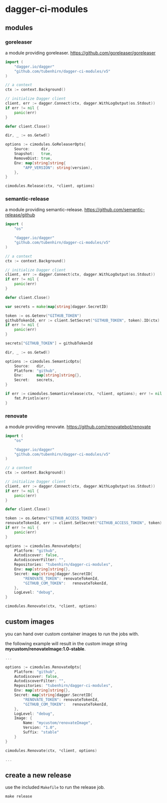 # dagger-ci-modules

## modules

### goreleaser

a module providing goreleaser. https://github.com/goreleaser/goreleaser

```go
import (
    "dagger.io/dagger"
    "github.com/tubenhirn/dagger-ci-modules/v5"
)

// a context
ctx := context.Background()

// initialize Dagger client
client, err := dagger.Connect(ctx, dagger.WithLogOutput(os.Stdout))
if err != nil {
    panic(err)
}

defer client.Close()

dir, _ := os.Getwd()

options := cimodules.GoReleaserOpts{
    Source:     dir,
    Snapshot:   true,
    RemoveDist: true,
    Env: map[string]string{
        "APP_VERSION": string(version),
    },
}

cimodules.Release(ctx, *client, options)
```

### semantic-release

a module providing semantic-release. https://github.com/semantic-release/github

```go
import (
    "os"

    "dagger.io/dagger"
    "github.com/tubenhirn/dagger-ci-modules/v5"
)

// a context
ctx := context.Background()

// initialize Dagger client
client, err := dagger.Connect(ctx, dagger.WithLogOutput(os.Stdout))
if err != nil {
    panic(err)
}

defer client.Close()

var secrets = make(map[string]dagger.SecretID)

token := os.Getenv("GITHUB_TOKEN")
githubTokenId, err := client.SetSecret("GITHUB_TOKEN", token).ID(ctx)
if err != nil {
    panic(err)
}

secrets["GITHUB_TOKEN"] = githubTokenId

dir, _ := os.Getwd()

options := cimodules.SemanticOpts{
    Source:   dir,
    Platform: "github",
    Env:      map[string]string{},
    Secret:   secrets,
}

if err := cimodules.Semanticrelease(ctx, *client, options); err != nil {
    fmt.Println(err)
}
```

### renovate

a module providing renovate. https://github.com/renovatebot/renovate

```go
import (
    "os"

    "dagger.io/dagger"
    "github.com/tubenhirn/dagger-ci-modules/v5"
)

// a context
ctx := context.Background()

// initialize Dagger client
client, err := dagger.Connect(ctx, dagger.WithLogOutput(os.Stdout))
if err != nil {
    panic(err)
}

defer client.Close()

token := os.Getenv("GITHUB_ACCESS_TOKEN")
renovateTokenId, err := client.SetSecret("GITHUB_ACCESS_TOKEN", token).ID(ctx)
if err != nil {
    panic(err)
}

options := cimodules.RenovateOpts{
    Platform: "github",
    Autodiscover: false,
    AutodiscoverFilter: "",
    Repositories: "tubenhirn/dagger-ci-modules",
    Env: map[string]string{},
    Secret: map[string]dagger.SecretID{
        "RENOVATE_TOKEN": renovateTokenId,
        "GITHUB_COM_TOKEN":   renovateTokenId,
    },
    LogLevel: "debug",
}

cimodules.Renovate(ctx, *client, options)
```

## custom images

you can hand over custom container images to run the jobs with.

the following example will result in the custom image string **mycustom/renovateImage:1.0-stable**.

```go
...

options := cimodules.RenovateOpts{
    Platform: "github",
    Autodiscover: false,
    AutodiscoverFilter: "",
    Repositories: "tubenhirn/dagger-ci-modules",
    Env: map[string]string{},
    Secret: map[string]dagger.SecretID{
        "RENOVATE_TOKEN": renovateTokenId,
        "GITHUB_COM_TOKEN":   renovateTokenId,
    },
    LogLevel: "debug",
    Image: {
        Name: "mycustom/renovateImage",
        Version: "1.0",
        Suffix: "stable"
    }
}

cimodules.Renovate(ctx, *client, options)

...
```

## create a new release

use the included `Makefile` to run the release job.

```shell
make release
```
